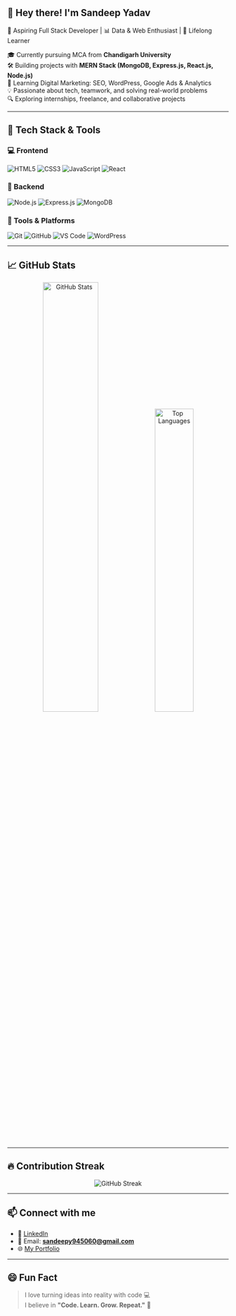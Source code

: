 ## 👋 Hey there! I'm Sandeep Yadav

🚀 Aspiring Full Stack Developer | 📊 Data & Web Enthusiast | 🎯 Lifelong Learner

🎓 Currently pursuing MCA from **Chandigarh University**  
🛠️ Building projects with **MERN Stack (MongoDB, Express.js, React.js, Node.js)**  
🌱 Learning Digital Marketing: SEO, WordPress, Google Ads & Analytics  
💡 Passionate about tech, teamwork, and solving real-world problems  
🔍 Exploring internships, freelance, and collaborative projects  

---

## 🧰 Tech Stack & Tools

### 💻 Frontend
![HTML5](https://img.shields.io/badge/-HTML5-E34F26?logo=html5&logoColor=white&style=flat)
![CSS3](https://img.shields.io/badge/-CSS3-1572B6?logo=css3&logoColor=white&style=flat)
![JavaScript](https://img.shields.io/badge/-JavaScript-F7DF1E?logo=javascript&logoColor=black&style=flat)
![React](https://img.shields.io/badge/-React-61DAFB?logo=react&logoColor=black&style=flat)

### 🧠 Backend
![Node.js](https://img.shields.io/badge/-Node.js-339933?logo=node.js&logoColor=white&style=flat)
![Express.js](https://img.shields.io/badge/-Express.js-000000?logo=express&logoColor=white&style=flat)
![MongoDB](https://img.shields.io/badge/-MongoDB-47A248?logo=mongodb&logoColor=white&style=flat)

### 🧰 Tools & Platforms
![Git](https://img.shields.io/badge/-Git-F05032?logo=git&logoColor=white&style=flat)
![GitHub](https://img.shields.io/badge/-GitHub-181717?logo=github&logoColor=white&style=flat)
![VS Code](https://img.shields.io/badge/-VSCode-007ACC?logo=visual-studio-code&logoColor=white&style=flat)
![WordPress](https://img.shields.io/badge/-WordPress-21759B?logo=wordpress&logoColor=white&style=flat)

---

## 📈 GitHub Stats

<p align="center">
  <img src="https://github-readme-stats.vercel.app/api?username=Sandeep945060&show_icons=true&theme=react" alt="GitHub Stats" width="50%" />
  <img src="https://github-readme-stats.vercel.app/api/top-langs/?username=Sandeep945060&layout=compact&theme=react" alt="Top Languages" width="42%" />
</p>

---

## 🔥 Contribution Streak

<p align="center">
  <img src="https://github-readme-streak-stats.herokuapp.com/?user=Sandeep945060&theme=react" alt="GitHub Streak" />
</p>

---

## 📫 Connect with me

- 🔗 [LinkedIn](https://www.linkedin.com/in/your-link)
- 📧 Email: **sandeepy945060@gmail.com**
- 🌐 [My Portfolio](https://your-portfolio-link.com)

---

## 😄 Fun Fact

> I love turning ideas into reality with code 💻  
> I believe in **"Code. Learn. Grow. Repeat."** 🔁

